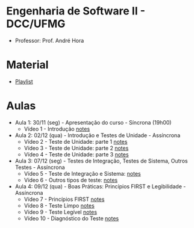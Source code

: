 # Engenharia de Software II - DCC/UFMG

- Professor: Prof. André Hora


# Material
* [Playlist](https://www.youtube.com/playlist?list=PLGjkDgIp-gcyBVTsnqT9KB47wot4K7o_s)

# Aulas
- Aula 1: 30/11 (seg) - Apresentação do curso - Síncrona (19h00)
  - Vídeo 1 - Introdução [notes](aula01a.md)
- Aula 2: 02/12 (qua) - Introdução e Testes de Unidade - Assíncrona
  - Vídeo 2 - Teste de Unidade: parte 1 [notes](aula02a.md)
  - Vídeo 3 - Teste de Unidade: parte 2 [notes](aula02b.md) 
  - Vídeo 4 - Teste de Unidade: parte 3 [notes](aula02c.md)
- Aula 3: 07/12 (seg) - Testes de Integração, Testes de Sistema, Outros Testes - Assíncrona
  - Vídeo 5 - Teste de Integração e Sistema: [notes](aula03.md)
  - Vídeo 6 - Outros tipos de teste: [notes](aula03.md)
- Aula 4: 09/12 (qua) - Boas Práticas: Princípios FIRST e Legibilidade - Assíncrona
  - Vídeo 7 - Princípios FIRST [notes](aula04.md)
  - Vídeo 8 - Teste Limpo [notes](aula04.md)
  - Vídeo 9 - Teste Legível [notes](aula04.md)
  - Vídeo 10 - Diagnóstico do Teste [notes](aula04.md)